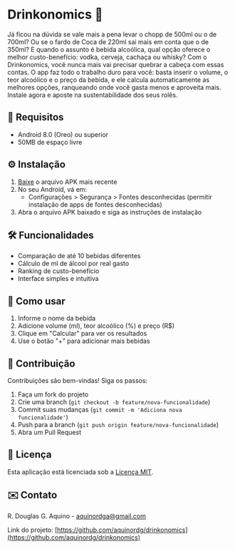 # Drinkonomics 🍻

Já ficou na dúvida se vale mais a pena levar o chopp de 500ml ou o de 700ml? Ou se o fardo de Coca de 220ml sai mais em conta que o de 350ml? E quando o assunto é bebida alcoólica, qual opção oferece o melhor custo-benefício: vodka, cerveja, cachaça ou whisky? Com o Drinkonomics, você nunca mais vai precisar quebrar a cabeça com essas contas. O app faz todo o trabalho duro para você: basta inserir o volume, o teor alcoólico e o preço da bebida, e ele calcula automaticamente as melhores opções, ranqueando onde você gasta menos e aproveita mais. Instale agora e aposte na sustentabilidade dos seus rolês.

## 🔧 Requisitos
- Android 8.0 (Oreo) ou superior
- 50MB de espaço livre

## ⚙️ Instalação
1. [Baixe](https://github.com/aquinordg/drinkonomics/releases/download/v1.1.0/app-release.apk) o arquivo APK mais recente
2. No seu Android, vá em:
   - Configurações > Segurança > Fontes desconhecidas (permitir instalação de apps de fontes desconhecidas)
3. Abra o arquivo APK baixado e siga as instruções de instalação

## 🛠 Funcionalidades
- Comparação de até 10 bebidas diferentes
- Cálculo de ml de álcool por real gasto
- Ranking de custo-benefício
- Interface simples e intuitiva

## 📝 Como usar
1. Informe o nome da bebida
2. Adicione volume (ml), teor alcoólico (%) e preço (R$)
3. Clique em "Calcular" para ver os resultados
4. Use o botão "+" para adicionar mais bebidas

## 🤝 Contribuição
Contribuições são bem-vindas! Siga os passos:
1. Faça um fork do projeto
2. Crie uma branch (`git checkout -b feature/nova-funcionalidade`)
3. Commit suas mudanças (`git commit -m 'Adiciona nova funcionalidade'`)
4. Push para a branch (`git push origin feature/nova-funcionalidade`)
5. Abra um Pull Request

## 📄 Licença
Esta aplicação está licenciada sob a [Licença MIT](LICENSE).

## ✉️ Contato
R. Douglas G. Aquino - [aquinordga@gmail.com](mailto:aquinordga@gmail.com)

Link do projeto: [https://github.com/aquinordg/drinkonomics](https://github.com/aquinordg/drinkonomics)
